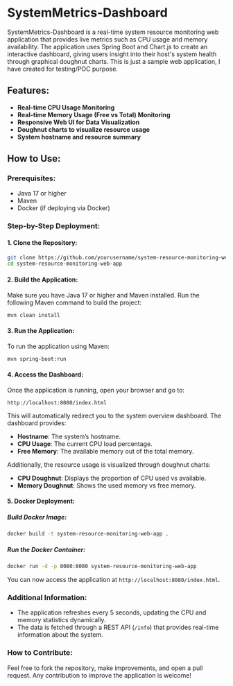 # SystemMetrics-Dashboard

SystemMetrics-Dashboard is a real-time system resource monitoring web application that provides live metrics such as CPU usage and memory availability. The application uses Spring Boot and Chart.js to create an interactive dashboard, giving users insight into their host's system health through graphical doughnut charts. This is just a sample web application, I have created for testing/POC purpose.

## Features:
- **Real-time CPU Usage Monitoring**
- **Real-time Memory Usage (Free vs Total) Monitoring**
- **Responsive Web UI for Data Visualization**
- **Doughnut charts to visualize resource usage**
- **System hostname and resource summary**

## How to Use:

### Prerequisites:
- Java 17 or higher
- Maven
- Docker (if deploying via Docker)

### Step-by-Step Deployment:

#### 1. Clone the Repository:
```bash
git clone https://github.com/yourusername/system-resource-monitoring-web-app.git
cd system-resource-monitoring-web-app
```

#### 2. Build the Application:
Make sure you have Java 17 or higher and Maven installed. Run the following Maven command to build the project:

```bash
mvn clean install
```

#### 3. Run the Application:
To run the application using Maven:
```bash
mvn spring-boot:run
```

#### 4. Access the Dashboard:
Once the application is running, open your browser and go to:

```
http://localhost:8080/index.html
```

This will automatically redirect you to the system overview dashboard. The dashboard provides:
- **Hostname**: The system’s hostname.
- **CPU Usage**: The current CPU load percentage.
- **Free Memory**: The available memory out of the total memory.

Additionally, the resource usage is visualized through doughnut charts:
- **CPU Doughnut**: Displays the proportion of CPU used vs available.
- **Memory Doughnut**: Shows the used memory vs free memory.

#### 5. Docker Deployment:

##### Build Docker Image:
```bash
docker build -t system-resource-monitoring-web-app .
```

##### Run the Docker Container:
```bash
docker run -d -p 8080:8080 system-resource-monitoring-web-app
```

You can now access the application at `http://localhost:8080/index.html`.

### Additional Information:

- The application refreshes every 5 seconds, updating the CPU and memory statistics dynamically.
- The data is fetched through a REST API (`/info`) that provides real-time information about the system.

### How to Contribute:
Feel free to fork the repository, make improvements, and open a pull request. Any contribution to improve the application is welcome!
